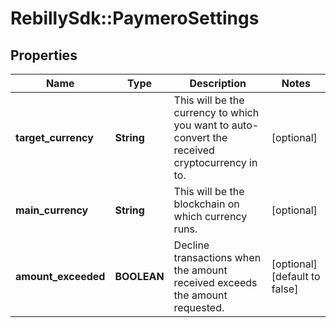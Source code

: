 # RebillySdk::PaymeroSettings

## Properties
Name | Type | Description | Notes
------------ | ------------- | ------------- | -------------
**target_currency** | **String** | This will be the currency to which you want to auto-convert the received cryptocurrency in to. | [optional] 
**main_currency** | **String** | This will be the blockchain on which currency runs. | [optional] 
**amount_exceeded** | **BOOLEAN** | Decline transactions when the amount received exceeds the amount requested. | [optional] [default to false]

